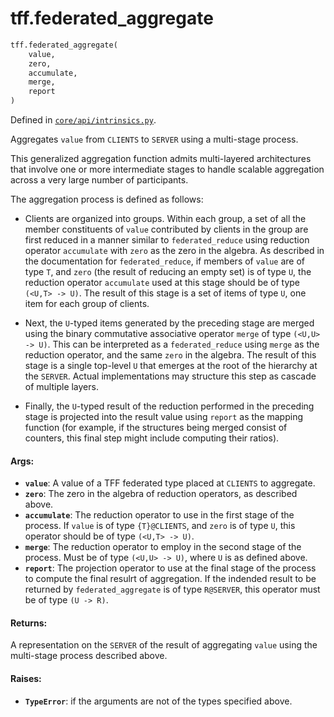 <div itemscope itemtype="http://developers.google.com/ReferenceObject">
<meta itemprop="name" content="tff.federated_aggregate" />
<meta itemprop="path" content="Stable" />
</div>

# tff.federated_aggregate

``` python
tff.federated_aggregate(
    value,
    zero,
    accumulate,
    merge,
    report
)
```

Defined in
[`core/api/intrinsics.py`](http://github.com/tensorflow/federated/tree/master/tensorflow_federated/python/core/api/intrinsics.py).

Aggregates `value` from `CLIENTS` to `SERVER` using a multi-stage process.

This generalized aggregation function admits multi-layered architectures that
involve one or more intermediate stages to handle scalable aggregation across
a very large number of participants.

The aggregation process is defined as follows:

* Clients are organized into groups. Within each group, a set of all the
  member constituents of `value` contributed by clients in the group are first
  reduced in a manner similar to `federated_reduce` using reduction operator
  `accumulate` with `zero` as the zero in the algebra. As described in the
  documentation for `federated_reduce`, if members of `value` are of type `T`,
  and `zero` (the result of reducing an empty set) is of type `U`, the
  reduction operator `accumulate` used at this stage should be of type
  `(<U,T> -> U)`. The result of this stage is a set of items of type `U`, one
  item for each group of clients.

* Next, the `U`-typed items generated by the preceding stage are merged using
  the binary commutative associative operator `merge` of type `(<U,U> -> U)`.
  This can be interpreted as a `federated_reduce` using `merge` as the
  reduction operator, and the same `zero` in the algebra. The result of this
  stage is a single top-level `U` that emerges at the root of the hierarchy at
  the `SERVER`. Actual implementations may structure this step as cascade of
  multiple layers.

* Finally, the `U`-typed result of the reduction performed in the preceding
  stage is projected into the result value using `report` as the mapping
  function (for example, if the structures being merged consist of counters,
  this final step might include computing their ratios).

#### Args:

*   <b>`value`</b>: A value of a TFF federated type placed at `CLIENTS` to
    aggregate.
*   <b>`zero`</b>: The zero in the algebra of reduction operators, as described
    above.
*   <b>`accumulate`</b>: The reduction operator to use in the first stage of the
    process. If `value` is of type `{T}@CLIENTS`, and `zero` is of type `U`,
    this operator should be of type `(<U,T> -> U)`.
*   <b>`merge`</b>: The reduction operator to employ in the second stage of the
    process. Must be of type `(<U,U> -> U)`, where `U` is as defined above.
*   <b>`report`</b>: The projection operator to use at the final stage of the
    process to compute the final resulrt of aggregation. If the indended result
    to be returned by `federated_aggregate` is of type `R@SERVER`, this operator
    must be of type `(U -> R)`.

#### Returns:

A representation on the `SERVER` of the result of aggregating `value` using
the multi-stage process described above.


#### Raises:

* <b>`TypeError`</b>: if the arguments are not of the types specified above.